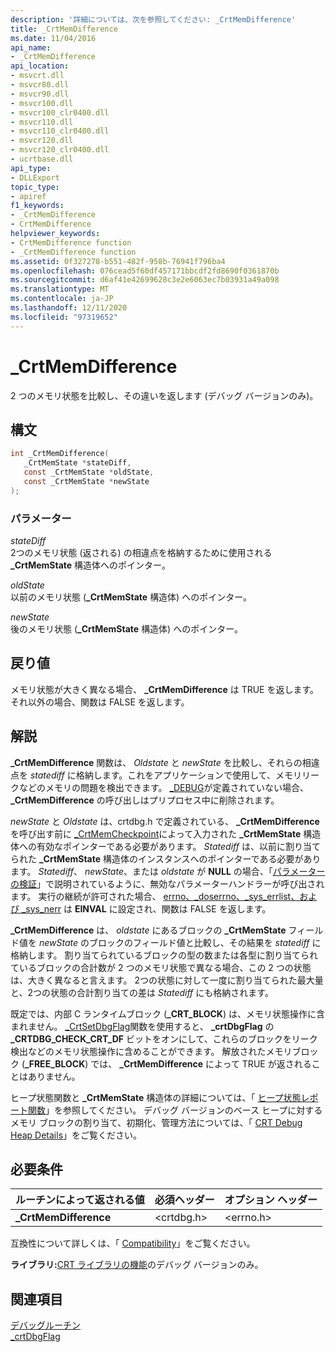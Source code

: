 ```yaml
---
description: '詳細については、次を参照してください: _CrtMemDifference'
title: _CrtMemDifference
ms.date: 11/04/2016
api_name:
- _CrtMemDifference
api_location:
- msvcrt.dll
- msvcr80.dll
- msvcr90.dll
- msvcr100.dll
- msvcr100_clr0400.dll
- msvcr110.dll
- msvcr110_clr0400.dll
- msvcr120.dll
- msvcr120_clr0400.dll
- ucrtbase.dll
api_type:
- DLLExport
topic_type:
- apiref
f1_keywords:
- _CrtMemDifference
- CrtMemDifference
helpviewer_keywords:
- CrtMemDifference function
- _CrtMemDifference function
ms.assetid: 0f327278-b551-482f-958b-76941f796ba4
ms.openlocfilehash: 076cead5f60df457171bbcdf2fd8690f0361870b
ms.sourcegitcommit: d6af41e42699628c3e2e6063ec7b03931a49a098
ms.translationtype: MT
ms.contentlocale: ja-JP
ms.lasthandoff: 12/11/2020
ms.locfileid: "97319652"
---
```

# <a name="_crtmemdifference"></a>_CrtMemDifference

2 つのメモリ状態を比較し、その違いを返します (デバッグ バージョンのみ)。

## <a name="syntax"></a>構文

```C
int _CrtMemDifference(
   _CrtMemState *stateDiff,
   const _CrtMemState *oldState,
   const _CrtMemState *newState
);
```

### <a name="parameters"></a>パラメーター

*stateDiff*<br/>
2つのメモリ状態 (返される) の相違点を格納するために使用される **_CrtMemState** 構造体へのポインター。

*oldState*<br/>
以前のメモリ状態 (**_CrtMemState** 構造体) へのポインター。

*newState*<br/>
後のメモリ状態 (**_CrtMemState** 構造体) へのポインター。

## <a name="return-value"></a>戻り値

メモリ状態が大きく異なる場合、 **_CrtMemDifference** は TRUE を返します。 それ以外の場合、関数は FALSE を返します。

## <a name="remarks"></a>解説

**_CrtMemDifference** 関数は、 *Oldstate* と *newState* を比較し、それらの相違点を *statediff* に格納します。これをアプリケーションで使用して、メモリリークなどのメモリの問題を検出できます。 [_DEBUG](../../c-runtime-library/debug.md)が定義されていない場合、 **_CrtMemDifference** の呼び出しはプリプロセス中に削除されます。

*newState* と *Oldstate* は、crtdbg.h で定義されている、 **_CrtMemDifference** を呼び出す前に [_CrtMemCheckpoint](crtmemcheckpoint.md)によって入力された **_CrtMemState** 構造体への有効なポインターである必要があります。 *Statediff* は、以前に割り当てられた **_CrtMemState** 構造体のインスタンスへのポインターである必要があります。 *Statediff*、 *newState*、または *oldstate* が **NULL** の場合、「[パラメーターの検証](../../c-runtime-library/parameter-validation.md)」で説明されているように、無効なパラメーターハンドラーが呼び出されます。 実行の継続が許可された場合、 [errno、_doserrno、_sys_errlist、および _sys_nerr](../../c-runtime-library/errno-doserrno-sys-errlist-and-sys-nerr.md) は **EINVAL** に設定され、関数は FALSE を返します。

**_CrtMemDifference** は、 *oldstate* にあるブロックの **_CrtMemState** フィールド値を *newState* のブロックのフィールド値と比較し、その結果を *statediff* に格納します。 割り当てられているブロックの型の数または各型に割り当てられているブロックの合計数が 2 つのメモリ状態で異なる場合、この 2 つの状態は、大きく異なると言えます。 2つの状態に対して一度に割り当てられた最大量と、2つの状態の合計割り当ての差は *Statediff* にも格納されます。

既定では、内部 C ランタイムブロック (**_CRT_BLOCK**) は、メモリ状態操作に含まれません。 [_CrtSetDbgFlag](crtsetdbgflag.md)関数を使用すると、 **_crtDbgFlag** の **_CRTDBG_CHECK_CRT_DF** ビットをオンにして、これらのブロックをリーク検出などのメモリ状態操作に含めることができます。 解放されたメモリブロック (**_FREE_BLOCK**) では、 **_CrtMemDifference** によって TRUE が返されることはありません。

ヒープ状態関数と **_CrtMemState** 構造体の詳細については、「 [ヒープ状態レポート関数](/visualstudio/debugger/crt-debug-heap-details)」を参照してください。 デバッグ バージョンのベース ヒープに対するメモリ ブロックの割り当て、初期化、管理方法については、「 [CRT Debug Heap Details](/visualstudio/debugger/crt-debug-heap-details)」をご覧ください。

## <a name="requirements"></a>必要条件

|ルーチンによって返される値|必須ヘッダー|オプション ヘッダー|
|-------------|---------------------|---------------------|
|**_CrtMemDifference**|\<crtdbg.h>|\<errno.h>|

互換性について詳しくは、「 [Compatibility](../../c-runtime-library/compatibility.md)」をご覧ください。

**ライブラリ:**[CRT ライブラリの機能](../../c-runtime-library/crt-library-features.md)のデバッグ バージョンのみ。

## <a name="see-also"></a>関連項目

[デバッグルーチン](../../c-runtime-library/debug-routines.md)<br/>
[_crtDbgFlag](../../c-runtime-library/crtdbgflag.md)<br/>
